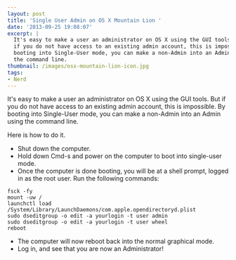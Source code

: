 ```yaml
---
layout: post
title: 'Single User Admin on OS X Mountain Lion '
date: '2013-09-25 19:08:07'
excerpt: |
  It's easy to make a user an administrator on OS X using the GUI tools.  But
  if you do not have access to an existing admin account, this is impossible.  By
  booting into Single-User mode, you can make a non-Admin into an Admin using
  the command line.
thumbnail: /images/osx-mountain-lion-icon.jpg
tags:
- Nerd
---
```


It's easy to make a user an administrator on OS X using the GUI tools. But if you do not have access to an existing admin account, this is impossible. By booting into Single-User mode, you can make a non-Admin into an Admin using the command line.

Here is how to do it.

- Shut down the computer.
- Hold down Cmd-s and power on the computer to boot into single-user mode.
- Once the computer is done booting, you will be at a shell prompt, logged in as the root user. Run the following commands:

```
fsck -fy
mount -uw /
launchctl load /System/Library/LaunchDaemons/com.apple.opendirectoryd.plist
sudo dseditgroup -o edit -a yourlogin -t user admin
sudo dseditgroup -o edit -a yourlogin -t user wheel
reboot
```

- The computer will now reboot back into the normal graphical mode.
- Log in, and see that you are now an Administrator!
